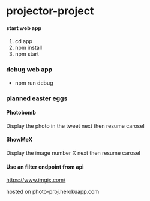 # projector-project

#### start web app
1. cd app 
2. npm install
3. npm start

### debug web app
- npm run debug
 
### planned easter eggs

#### Photobomb
  Display the photo in the tweet next then resume carosel

#### ShowMeX
  Display the image number X next then resume carosel

#### Use an filter endpoint from api
https://www.imgix.com/

hosted on photo-proj.herokuapp.com
